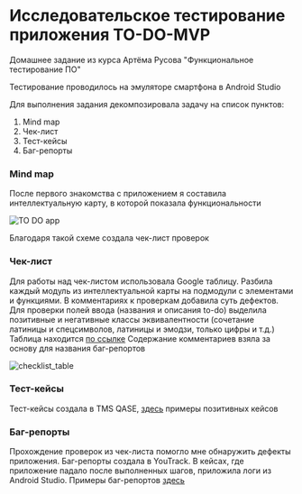 # Исследовательское тестирование приложения TO-DO-MVP
Домашнее задание из курса Артёма Русова "Функциональное тестирование ПО"

Тестирование проводилось на эмуляторе смартфона в Android Studio

Для выполнения задания декомпозировала задачу на список пунктов:
1. Mind map
2. Чек-лист
3. Тест-кейсы
4. Баг-репорты

### Mind map
После первого знакомства с приложением я составила интеллектуальную карту, в которой показала функциональности

![TO DO app](https://github.com/juuliadidenko/mobile_app_testing/assets/104693196/b7f61770-6604-49af-8aac-fe2c2c44b489)

Благодаря такой схеме создала чек-лист проверок

### Чек-лист
Для работы над чек-листом использовала Google таблицу. Разбила каждый модуль из интеллектуальной карты на подмодули с элементами и функциями. В комментариях к проверкам добавила суть дефектов. 
Для проверки полей ввода (названия и описания to-do) выделила позитивные и негативные классы эквивалентности (сочетание латиницы и спецсимволов, латиницы и эмодзи, только цифры и т.д.)
Таблица находится [по ссылке](https://docs.google.com/spreadsheets/d/1fyChHrYQFxHKjdU32QE4zcwVctQxVEGOE_VMvQUcudQ/edit#gid=0) 
Содержание комментариев взяла за основу для названия баг-репортов

![checklist_table](https://github.com/juuliadidenko/mobile_app_testing/assets/104693196/4db13cc8-bf9d-46c2-ab24-84bc0d98f9c6)

### Тест-кейсы
Тест-кейсы создала в TMS QASE, [здесь]() примеры позитивных кейсов

### Баг-репорты
Прохождение проверок из чек-листа помогло мне обнаружить дефекты приложения.
Баг-репорты создала в YouTrack. В кейсах, где приложение падало после выполненных шагов, приложила логи из Android Studio.
Примеры баг-репортов [здесь]()

